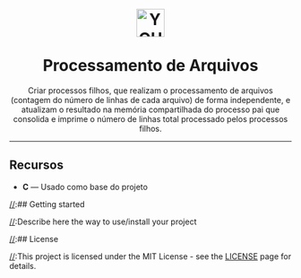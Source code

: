 <h1 align="center">
<br>
  <img src="https://cdn.icon-icons.com/icons2/906/PNG/512/processing-file_icon-icons.com_69974.png" alt="YOUR_PROJECT_NAME" width="50">
<br>
<br>
Processamento de Arquivos
</h1>

<p align="center">Criar processos filhos, que realizam o processamento de arquivos (contagem do número de linhas de cada arquivo) de forma independente, e atualizam o resultado na memória compartilhada do processo pai que consolida e imprime o número de linhas total processado pelos processos filhos.</p>

[//]: # (Add your gifs/images here:)
[//]:<div>
[//]:  <img src="IMAGE_1_URL" alt="demo" height="425">
[//]:  <img src="IMAGE_2_URL" alt="demo" height="425">
[//]:</div>

<hr />

## Recursos
[//]: # (Add the features of your project here:)

- **C** — Usado como base do projeto

[//]:## Getting started

[//]:Describe here the way to use/install your project


[//]:## License

[//]:This project is licensed under the MIT License - see the [LICENSE](https://opensource.org/licenses/MIT) page for details.
